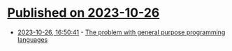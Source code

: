 # [Published on 2023-10-26](index.md)

* [2023-10-26, 16:50:41](https://lobste.rs/s/4uho6q/problem_with_general_purpose) - [The problem with general purpose programming languages](https://guitarvydas.github.io/2023/09/19/The-Problem-With-General-Purpose-Programming-Languages.html)
